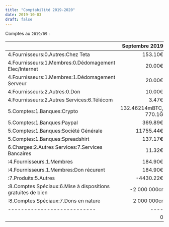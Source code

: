 ```yaml
---
title: "Comptabilité 2019-2020"
date: 2019-10-03
draft: false
---
```

Comptes au `2019/09` :

|     | **Septembre 2019** |
|:---|---:|
 4.Fournisseurs:0.Autres:Chez Teta                                       |               153.10€
 4.Fournisseurs:1.Membres:0.Dédomagement Elec/Internet                   |                20.00€
 4.Fournisseurs:1.Membres:1.Dédomagement Serveur                         |                20.00€
 4.Fournisseurs:2.Autres:0.Don                                           |                10.00€
 4.Fournisseurs:2.Autres Services:6.Télécom                              |                 3.47€
 5.Comptes:1.Banques:Crypto                                              | 132.46214mBTC, 770.1Ğ
 5.Comptes:1.Banques:Paypal                                              |               369.89€
 5.Comptes:1.Banques:Société Générale                                    |             11755.44€
 5.Comptes:1.Banques:Spreadshirt                                         |               137.17€
 6.Charges:2.Autres Services:7.Services Bancaires                        |                11.32€
 <unbudgeted>:4.Fournisseurs.1.Membres                                   |               184.90€
 <unbudgeted>:4.Fournisseurs.1.Membres:Don récurent                      |               184.90€
 <unbudgeted>:7.Produits:5.Autres                                        |             -4430.22€
 <unbudgeted>:8.Comptes Spéciaux:6.Mise à dispositions gratuites de bien |          -2 000 000cr
 <unbudgeted>:8.Comptes Spéciaux:7.Dons en nature                        |           2 000 000cr
 |---------------------------|----|
                                                                         |                   0

